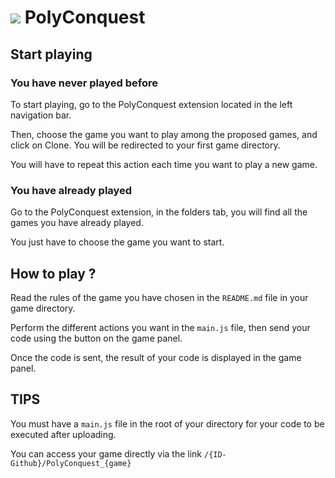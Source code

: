 # ![](https://www.polytech.umontpellier.fr/images/logo_entete.png) PolyConquest

## Start playing

### You have never played before

To start playing, go to the PolyConquest extension located in the left navigation bar.

Then, choose the game you want to play among the proposed games, and click on Clone. You will be redirected to your first game directory.

You will have to repeat this action each time you want to play a new game.

### You have already played

Go to the PolyConquest extension, in the folders tab, you will find all the games you have already played.

You just have to choose the game you want to start.

## How to play ?

Read the rules of the game you have chosen in the `README.md` file in your game directory.

Perform the different actions you want in the `main.js` file, then send your code using the button on the game panel.

Once the code is sent, the result of your code is displayed in the game panel. 

## TIPS

You must have a `main.js` file in the root of your directory for your code to be executed after uploading.

You can access your game directly via the link `/{ID-Github}/PolyConquest_{game}`
